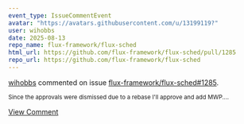 ```yaml
---
event_type: IssueCommentEvent
avatar: "https://avatars.githubusercontent.com/u/13199119?"
user: wihobbs
date: 2025-08-13
repo_name: flux-framework/flux-sched
html_url: https://github.com/flux-framework/flux-sched/pull/1285
repo_url: https://github.com/flux-framework/flux-sched
---
```


<a href='https://github.com/wihobbs' target='_blank'>wihobbs</a> commented on issue <a href='https://github.com/flux-framework/flux-sched/pull/1285' target='_blank'>flux-framework/flux-sched#1285</a>.

<small>Since the approvals were dismissed due to a rebase I'll approve and add MWP....</small>

<a href='https://github.com/flux-framework/flux-sched/pull/1285' target='_blank'>View Comment</a>